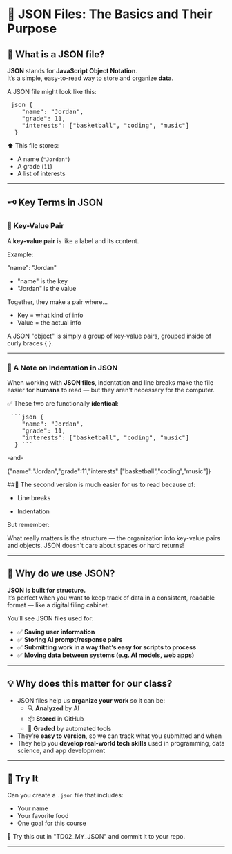 # 🧱 JSON Files: The Basics and Their Purpose

## 📂 What is a JSON file?

**JSON** stands for **JavaScript Object Notation**.  
It’s a simple, easy-to-read way to store and organize **data**.

A JSON file might look like this:

<pre> json { 
    "name": "Jordan", 
    "grade": 11, 
    "interests": ["basketball", "coding", "music"] 
  } </pre>

⬆️ This file stores:
- A name (`"Jordan"`)
- A grade (`11`)
- A list of interests

---
## 🗝️ Key Terms in JSON

### 🔑 Key-Value Pair

A **key-value pair** is like a label and its content.

Example:

"name": "Jordan"

- "name" is the key
- "Jordan" is the value

Together, they make a pair where...
- Key = what kind of info
- Value = the actual info

A JSON "object" is simply a group of key-value pairs, grouped inside of curly braces { }. 

---
### 📎 A Note on Indentation in JSON

When working with **JSON files**, indentation and line breaks make the file easier for **humans** to read — but they aren't necessary for the computer.

✅ These two are functionally **identical**:

<pre> ```json { 
    "name": "Jordan", 
    "grade": 11, 
    "interests": ["basketball", "coding", "music"] 
  } ``` </pre>

-and-

{"name":"Jordan","grade":11,"interests":["basketball","coding","music"]}

##👀 The second version is much easier for us to read because of:

- Line breaks

- Indentation

But remember:

What really matters is the structure — the organization into key-value pairs and objects.
JSON doesn't care about spaces or hard returns!

---

## 🎯 Why do we use JSON?

**JSON is built for structure.**  
It’s perfect when you want to keep track of data in a consistent, readable format — like a digital filing cabinet.

You’ll see JSON files used for:
- ✅ **Saving user information**
- ✅ **Storing AI prompt/response pairs**
- ✅ **Submitting work in a way that’s easy for scripts to process**
- ✅ **Moving data between systems (e.g. AI models, web apps)**

---

## 💡 Why does this matter for our class?

- JSON files help us **organize your work** so it can be:
  - 🔍 **Analyzed** by AI
  - 📦 **Stored** in GitHub
  - 🤖 **Graded** by automated tools
- They’re **easy to version**, so we can track what you submitted and when
- They help you **develop real-world tech skills** used in programming, data science, and app development

---

## 🧪 Try It

Can you create a `.json` file that includes:
- Your name  
- Your favorite food  
- One goal for this course  

📁 Try this out in "TD02_MY_JSON" and commit it to your repo.  

---
